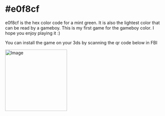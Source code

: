 # #e0f8cf
e0f8cf is the hex color code for a mint green. It is also the lightest color that can be read by a gameboy. This is my first game for the gameboy color. I hope you enjoy playing it :)

You can install the game on your 3ds by scanning the qr code below in FBI

<img src="https://github.com/CrazyKitty357/zxcvzxcvzxcv/assets/73915693/bcf08489-936c-45cc-82fa-70704317b13d" alt="Image" width="200" height="200">
